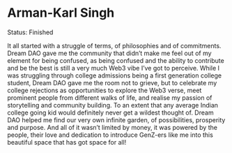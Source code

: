 # Arman-Karl Singh

Status: Finished

It all started with a struggle of terms, of philosophies and of commitments. Dream DAO gave me the community that didn’t make me feel out of my element for being confused, as being confused and the ability to contribute and be the best is still a very much Web3 vibe I’ve got to perceive. While I was struggling through college admissions being a first generation college student, Dream DAO gave me the room not to grieve, but to celebrate my college rejections as opportunities to explore the Web3 verse, meet prominent people from different walks of life, and realise my passion of storytelling and community building. To an extent that any average Indian college going kid would definitely never get a wildest thought of. Dream DAO helped me find our very own infinite garden, of possibilities, prosperity and purpose. And all of it wasn’t limited by money, it was powered by the people, their love and dedication to introduce GenZ-ers like me into this beautiful space that has got space for all!